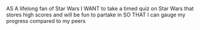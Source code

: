 AS A lifelong fan of Star Wars
I WANT to take a timed quiz on Star Wars
that stores high scores and will be fun to partake in
SO THAT I can gauge my progress compared to my peers
